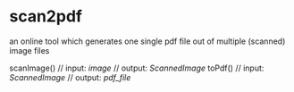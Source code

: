 # scan2pdf
an online tool which generates one single pdf file out of multiple (scanned) image files

scanImage()
  // input: *image*
  // output: *ScannedImage*
toPdf()
  // input: *ScannedImage*
  // output: *pdf_file*
